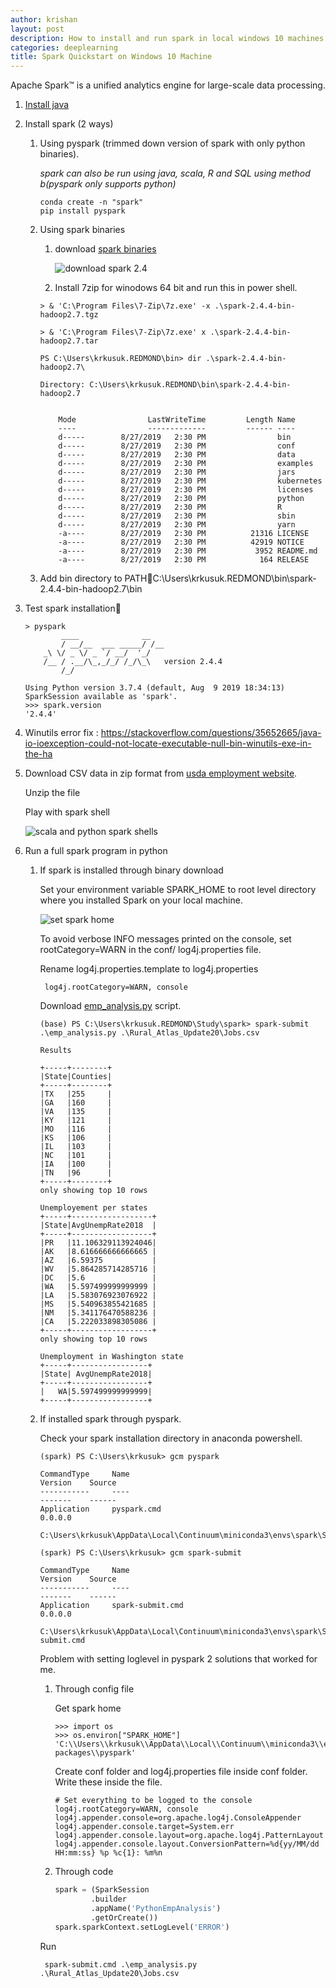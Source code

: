 ```yaml
---
author: krishan
layout: post
description: How to install and run spark in local windows 10 machines using two installation methods - binaries and pip.
categories: deeplearning
title: Spark Quickstart on Windows 10 Machine
---
```


Apache Spark™ is a unified analytics engine for large-scale data processing.

1. [Install java](https://www.java.com/en/download/win10.jsp)
2. Install spark (2 ways)

    1. Using pyspark (trimmed down version of spark with only python binaries).
        
        *spark can also be run using java, scala, R and SQL using method b(pyspark only supports python)*

        ```
        conda create -n "spark"
        pip install pyspark
        ```

    2. Using spark binaries

        1.  download [spark binaries](http://spark.apache.org/downloads.html)

            ![download spark 2.4](/assets/spark-quickstart/download_spark.jpg)
            

        2. Install 7zip for winodows 64 bit and run this in power shell.

        ```
        > & 'C:\Program Files\7-Zip\7z.exe' -x .\spark-2.4.4-bin-hadoop2.7.tgz
        
        > & 'C:\Program Files\7-Zip\7z.exe' x .\spark-2.4.4-bin-hadoop2.7.tar

        PS C:\Users\krkusuk.REDMOND\bin> dir .\spark-2.4.4-bin-hadoop2.7\

        Directory: C:\Users\krkusuk.REDMOND\bin\spark-2.4.4-bin-hadoop2.7
        ```
        ```

            Mode                LastWriteTime         Length Name
            ----                -------------         ------ ----
            d-----        8/27/2019   2:30 PM                bin
            d-----        8/27/2019   2:30 PM                conf
            d-----        8/27/2019   2:30 PM                data
            d-----        8/27/2019   2:30 PM                examples
            d-----        8/27/2019   2:30 PM                jars
            d-----        8/27/2019   2:30 PM                kubernetes
            d-----        8/27/2019   2:30 PM                licenses
            d-----        8/27/2019   2:30 PM                python
            d-----        8/27/2019   2:30 PM                R
            d-----        8/27/2019   2:30 PM                sbin
            d-----        8/27/2019   2:30 PM                yarn
            -a----        8/27/2019   2:30 PM          21316 LICENSE
            -a----        8/27/2019   2:30 PM          42919 NOTICE
            -a----        8/27/2019   2:30 PM           3952 README.md
            -a----        8/27/2019   2:30 PM            164 RELEASE

        ```
    3. Add bin directory to PATHC:\Users\krkusuk.REDMOND\bin\spark-2.4.4-bin-hadoop2.7\bin
    
    
    
3. Test spark installation

    ```
    > pyspark
            ____              __
            / __/__  ___ _____/ /__
        _\ \/ _ \/ _ `/ __/  '_/
        /__ / .__/\_,_/_/ /_/\_\   version 2.4.4
            /_/

    Using Python version 3.7.4 (default, Aug  9 2019 18:34:13)
    SparkSession available as 'spark'.
    >>> spark.version
    '2.4.4'

    ```


4. Winutils error fix : https://stackoverflow.com/questions/35652665/java-io-ioexception-could-not-locate-executable-null-bin-winutils-exe-in-the-ha

5. Download CSV data in zip format from [usda employment website](https://www.ers.usda.gov/data-products/atlas-of-rural-and-small-town-america/download-the-data/).

    Unzip the file

    Play with spark shell

    ![scala and python spark shells](/assets/spark-quickstart/shells.png)
    
7. Run a full spark program in python

    1. If spark is installed through binary download
        
        Set your environment variable SPARK_HOME to root level directory where you installed Spark on your local machine.
        
        ![set spark home](/assets/spark-quickstart/spark_home_env.png)

        To avoid verbose INFO messages printed on the console, set rootCategory=WARN in the conf/ log4j.properties file.
        
        Rename log4j.properties.template to log4j.properties
        
            log4j.rootCategory=WARN, console

        
        Download [emp_analysis.py](https://github.com/krishansubudhi/sparkparactice/blob/master/emp_analysis.py) script.

        ```
        (base) PS C:\Users\krkusuk.REDMOND\Study\spark> spark-submit .\emp_analysis.py .\Rural_Atlas_Update20\Jobs.csv
        
        Results
        
        +-----+--------+
        |State|Counties|
        +-----+--------+
        |TX   |255     |
        |GA   |160     |
        |VA   |135     |
        |KY   |121     |
        |MO   |116     |
        |KS   |106     |
        |IL   |103     |
        |NC   |101     |
        |IA   |100     |
        |TN   |96      |
        +-----+--------+
        only showing top 10 rows
        
        Unemployement per states
        +-----+------------------+
        |State|AvgUnempRate2018  |
        +-----+------------------+
        |PR   |11.106329113924046|
        |AK   |8.616666666666665 |
        |AZ   |6.59375           |
        |WV   |5.864285714285716 |
        |DC   |5.6               |
        |WA   |5.597499999999999 |
        |LA   |5.583076923076922 |
        |MS   |5.540963855421685 |
        |NM   |5.341176470588236 |
        |CA   |5.222033898305086 |
        +-----+------------------+
        only showing top 10 rows

        Unemployment in Washington state
        +-----+-----------------+
        |State| AvgUnempRate2018|
        +-----+-----------------+
        |   WA|5.597499999999999|
        +-----+-----------------+

        ```


    8. If installed spark through pyspark.

        Check your spark installation directory in anaconda powershell.

        ```
        (spark) PS C:\Users\krkusuk> gcm pyspark

        CommandType     Name                                               Version    Source
        -----------     ----                                               -------    ------
        Application     pyspark.cmd                                        0.0.0.0

        C:\Users\krkusuk\AppData\Local\Continuum\miniconda3\envs\spark\Scripts\pyspark.cmd

        (spark) PS C:\Users\krkusuk> gcm spark-submit

        CommandType     Name                                               Version    Source
        -----------     ----                                               -------    ------
        Application     spark-submit.cmd                                   0.0.0.0  
        
        C:\Users\krkusuk\AppData\Local\Continuum\miniconda3\envs\spark\Scripts\spark-submit.cmd
        ```

        Problem with setting loglevel in pyspark
        2 solutions that worked for me.

        1. Through config file

            Get spark home

            ```
            >>> import os
            >>> os.environ["SPARK_HOME"]
            'C:\\Users\\krkusuk\\AppData\\Local\\Continuum\\miniconda3\\envs\\spark\\lib\\site-packages\\pyspark'
            ```
            Create conf folder and log4j.properties file inside conf folder.
            Write these inside the file.
            ```
            # Set everything to be logged to the console
            log4j.rootCategory=WARN, console
            log4j.appender.console=org.apache.log4j.ConsoleAppender
            log4j.appender.console.target=System.err
            log4j.appender.console.layout=org.apache.log4j.PatternLayout
            log4j.appender.console.layout.ConversionPattern=%d{yy/MM/dd HH:mm:ss} %p %c{1}: %m%n
            ```
        2. Through code

            ```python
            spark = (SparkSession
                    .builder
                    .appName('PythonEmpAnalysis')
                    .getOrCreate())
            spark.sparkContext.setLogLevel('ERROR')
            ```
 

        Run

            spark-submit.cmd .\emp_analysis.py .\Rural_Atlas_Update20\Jobs.csv 
